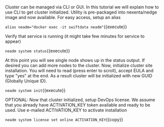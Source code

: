 Cluster can be managed via CLI or GUI. In this tutorial we will explain how to use CLI to get cluster initialized.
Utility is pre-packaged into nexenta/nedge image and now available. For easy access, setup an alias

`
alias neadm="docker exec -it swiftdata neadm"
`{{execute}}

Verify that service is running (it might take few minutes for service to appear)

`
neadm system status
`{{execute}}

At this point you will see single node shows up in the status output. If desired you can add more nodes to the cluster.
Now, initialize cluster site installation. You will need to read (press enter to scroll), accept EULA and type "yes" at the end.
As a result cluster will be initialized with new GUID (Globally Unique ID).

`
neadm system init
`{{execute}}

OPTIONAL:
Now that cluster initialized, setup DevOps license. We assume that you already have ACTIVATION_KEY token available and ready to be used.
Use e-mailed ACTIVATION_KEY to activate installation

`
neadm system license set online ACTIVATION_KEY
`{{copy}}
